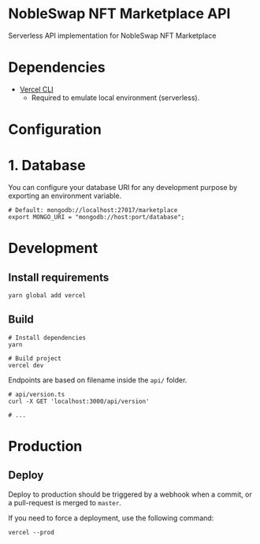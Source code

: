 # NobleSwap NFT Marketplace API

Serverless API implementation for NobleSwap NFT Marketplace

# Dependencies

- [Vercel CLI](https://vercel.com/download)
  - Required to emulate local environment (serverless).

# Configuration

# 1. Database

You can configure your database URI for any development purpose by exporting an environment variable.

```shell
# Default: mongodb://localhost:27017/marketplace
export MONGO_URI = "mongodb://host:port/database";
```

# Development

## Install requirements

```shell
yarn global add vercel
```

## Build

```shell
# Install dependencies
yarn

# Build project
vercel dev
```

Endpoints are based on filename inside the `api/` folder.

```shell
# api/version.ts
curl -X GET 'localhost:3000/api/version'

# ...
```

# Production

## Deploy

Deploy to production should be triggered by a webhook when a commit, or a pull-request is merged to `master`.

If you need to force a deployment, use the following command:

```shell
vercel --prod
```

